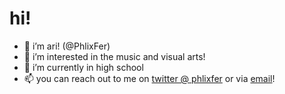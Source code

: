 # hi!
- 👋 i’m ari! (@PhlixFer)
- 👀 i’m interested in the music and visual arts!
- 🌱 i’m currently in high school
- 📫 you can reach out to me on [twitter @ phlixfer](https://twitter.com/phlixfer) or via [email](mailto:ari.reallyis@icloud.com?subject=Hi%20there!%20:3)!

<!---
PhlixFer/PhlixFer is a ✨ special ✨ repository because its `README.md` (this file) appears on your GitHub profile.
You can click the Preview link to take a look at your changes.
--->
